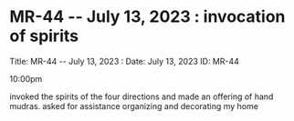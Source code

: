 # MR-44 -- July 13, 2023 : invocation of spirits

Title: MR-44 -- July 13, 2023 : 
Date: July 13, 2023
ID: MR-44

10:00pm

invoked the spirits of the four directions and made an offering of hand mudras. asked for assistance organizing and decorating my home